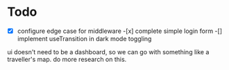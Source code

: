# Todo

-[x] configure edge case for middleware -[x] complete simple login form
-[] implement useTransition in dark mode toggling

ui doesn't need to be a dashboard, so we can go with something like a traveller's map. do more research on this.
